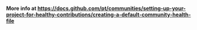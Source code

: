 #### More info at https://docs.github.com/pt/communities/setting-up-your-project-for-healthy-contributions/creating-a-default-community-health-file
